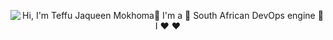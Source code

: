 <p align="center">
  <img src="https://github.com/matyo91/matyo91/raw/main/assets/github.gif" alt="Hi, I'm Teffu Jaqueen Mokhoma👋 I'm a 🚀 South African DevOps engine 🚀 I ❤️  ❤️">
</p>
